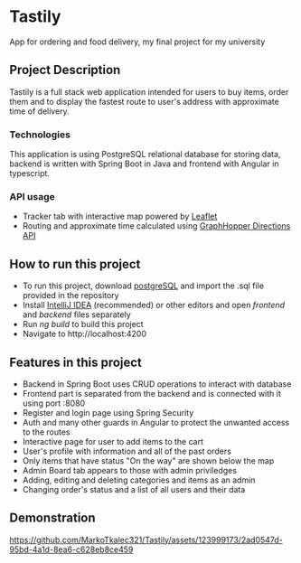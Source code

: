 # Tastily
App for ordering and food delivery, my final project for my university
## Project Description
Tastily is a full stack web application intended for users to buy items, order them and to display the fastest route to user's address with approximate time of delivery.
### Technologies
This application is using PostgreSQL relational database for storing data, backend is written with Spring Boot in Java and frontend with Angular in typescript.
### API usage
- Tracker tab with interactive map powered by [Leaflet](https://leafletjs.com/ "Leaflet")
- Routing and approximate time calculated using [GraphHopper Directions API](https://www.graphhopper.com/ "GraphHopper Directions API")

## How to run this project
- To run this project, download [postgreSQL](https://www.postgresql.org/ "postgreSQL") and import the .sql file provided in the repository
- Install [IntelliJ IDEA](https://www.jetbrains.com/idea/ "IntelliJ IDEA") (recommended) or other editors and open *frontend* and *backend* files separately
- Run *ng build* to build this project
- Navigate to http://localhost:4200

## Features in this project
- Backend in Spring Boot uses CRUD operations to interact with database
- Frontend part is separated from the backend and is connected with it using port :8080
- Register and login page using Spring Security
- Auth and many other guards in Angular to protect the unwanted access to the routes
- Interactive page for user to add items to the cart
- User's profile with information and all of the past orders
- Only items that have status "On the way" are shown below the map
- Admin Board tab appears to those with admin priviledges
- Adding, editing and deleting categories and items as an admin
- Changing order's status and a list of all users and their data

## Demonstration


https://github.com/MarkoTkalec321/Tastily/assets/123999173/2ad0547d-95bd-4a1d-8ea6-c628eb8ce459

